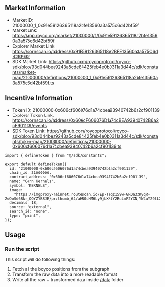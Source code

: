 ## Market Information

- Market ID: 21000000_1_0x91e59126365118a2bfe13560a3a575c6d42bf59f
- Market Link: https://app.royco.org/market/21000000/1/0x91e59126365118a2bfe13560a3a575c6d42bf59f
- Explorer Market Link: https://cornscan.io/address/0x91E59126365118A2BFE13560a3a575C6d42BF59f
- SDK Market Link: https://github.com/roycoprotocol/royco-sdk/blob/93d044bea9243a5cde84425feb4e0b0311a3d44c/sdk/constants/market-map/21000000/definitions/21000000_1_0x91e59126365118a2bfe13560a3a575c6d42bf59f.ts

## Incentive Information

- Token ID: 21000000-0x606cf606076d1a74cbea93940742b6a2cf901139
- Explorer Token Link: https://cornscan.io/address/0x606cF606076D1a74cBEA93940742B6a2cF901139/events
- SDK Token Link: https://github.com/roycoprotocol/royco-sdk/blob/93d044bea9243a5cde84425feb4e0b0311a3d44c/sdk/constants/token-map/21000000/definitions/21000000-0x606cf606076d1a74cbea93940742b6a2cf901139.ts

```tsx
import { defineToken } from "@/sdk/constants";

export default defineToken({
  id: "21000000-0x606cf606076d1a74cbea93940742b6a2cf901139",
  chain_id: 21000000,
  contract_address: "0x606cf606076d1a74cbea93940742b6a2cf901139",
  name: "Corn Kernels",
  symbol: "KERNELS",
  image:
    "https://imgproxy-mainnet.routescan.io/Ep-Teqz159w-GRQa32KyqR-2wDoSd6Bkr_OQYZYB8JE/pr:thumb_64/aHR0cHM6Ly9jbXMtY2RuLmF2YXNjYW4uY29tL2NtczIvY29ybl9sb2dvLmJlNzFmNWRjODJiYS5wbmc",
  decimals: 18,
  source: "external",
  search_id: "none",
  type: "point",
});
```

## Usage

### Run the script

This script will do following things:

1. Fetch all the boyco positions from the subgraph
2. Transform the raw data into a more readable format
3. Write all the raw + transformed data inside [/data](./data) folder
